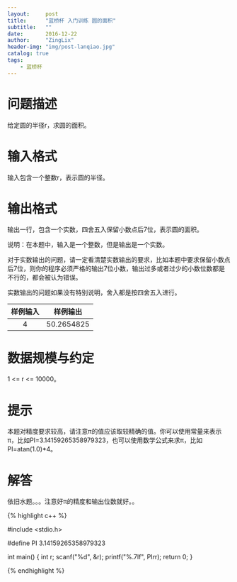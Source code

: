 ```yaml
---
layout:     post
title:      "蓝桥杯 入门训练 圆的面积"
subtitle:   ""
date:       2016-12-22
author:     "ZingLix"
header-img: "img/post-lanqiao.jpg"
catalog: true
tags:
    - 蓝桥杯
---
```


# 问题描述
给定圆的半径r，求圆的面积。

# 输入格式
输入包含一个整数r，表示圆的半径。

# 输出格式
输出一行，包含一个实数，四舍五入保留小数点后7位，表示圆的面积。

说明：在本题中，输入是一个整数，但是输出是一个实数。

对于实数输出的问题，请一定看清楚实数输出的要求，比如本题中要求保留小数点后7位，则你的程序必须严格的输出7位小数，输出过多或者过少的小数位数都是不行的，都会被认为错误。

实数输出的问题如果没有特别说明，舍入都是按四舍五入进行。

| 样例输入        | 样例输出           | 
|:-------------:|:-------------:| 
| 4    | 50.2654825 | 

# 数据规模与约定
1 <= r <= 10000。

# 提示
本题对精度要求较高，请注意π的值应该取较精确的值。你可以使用常量来表示π，比如PI=3.14159265358979323，也可以使用数学公式来求π，比如PI=atan(1.0)*4。

# 解答

依旧水题。。。注意好π的精度和输出位数就好。。

{% highlight c++ %}

#include <stdio.h>

#define PI 3.14159265358979323


int main() {
	int r;
	scanf("%d", &r);
	printf("%.7lf", PI*r*r);
	return 0;
}

{% endhighlight %}